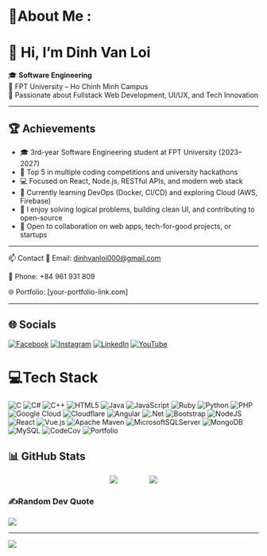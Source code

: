 # 💫About Me :
# 👋 Hi, I’m Dinh Van Loi

🎓 **Software Engineering**  
📍 FPT University – Ho Chinh Minh Campus  
🎯 Passionate about Fullstack Web Development, UI/UX, and Tech Innovation  

---

## 🏆 Achievements

- 🎓 3rd-year Software Engineering student at FPT University (2023–2027)
- 🥇 Top 5 in multiple coding competitions and university hackathons  
- 💻 Focused on React, Node.js, RESTful APIs, and modern web stack  
- 🌱 Currently learning DevOps (Docker, CI/CD) and exploring Cloud (AWS, Firebase)
- 🧩 I enjoy solving logical problems, building clean UI, and contributing to open-source  
- 🤝 Open to collaboration on web apps, tech-for-good projects, or startups  

---

📫 Contact
📧 Email: dinhvanloi000@gmail.com

📱 Phone: +84 961 931 809

🌐 Portfolio: [your-portfolio-link.com]

---

## 🌐 Socials

[![Facebook](https://img.icons8.com/ios-filled/50/000000/facebook.png)](https://www.facebook.com/profile.php?id=100039600438858) 
[![Instagram](https://img.icons8.com/ios-filled/50/000000/instagram-new.png)](https://www.instagram.com/dinhvanloii?fbclid=IwY2xjawJ0o3ZleHRuA2FlbQIxMAABHgbUC_UhKqe2BCmHkd93GCmnvz1_M5etbNdF6jWOLyBlrwbcLiDp8yMv9GvF_aem_5MSKeznPtFhaqU_gnEdTkA) 
[![LinkedIn](https://img.icons8.com/ios-filled/50/000000/linkedin.png)](https://www.linkedin.com/in/%C4%91inh-v%C4%83n-l%E1%BB%A3i-b50443241/) 
[![YouTube](https://img.icons8.com/ios-filled/50/000000/youtube.png)](https://www.youtube.com/@Dinh.VanLoi) 


# 💻Tech Stack
![C](https://img.shields.io/badge/c-%2300599C.svg?style=plastic&logo=c&logoColor=white) ![C#](https://img.shields.io/badge/c%23-%23239120.svg?style=plastic&logo=c-sharp&logoColor=white) ![C++](https://img.shields.io/badge/c++-%2300599C.svg?style=plastic&logo=c%2B%2B&logoColor=white) ![HTML5](https://img.shields.io/badge/html5-%23E34F26.svg?style=plastic&logo=html5&logoColor=white) ![Java](https://img.shields.io/badge/java-%23ED8B00.svg?style=plastic&logo=java&logoColor=white) ![JavaScript](https://img.shields.io/badge/javascript-%23323330.svg?style=plastic&logo=javascript&logoColor=%23F7DF1E) ![Ruby](https://img.shields.io/badge/ruby-%23CC342D.svg?style=plastic&logo=ruby&logoColor=white) ![Python](https://img.shields.io/badge/python-3670A0?style=plastic&logo=python&logoColor=ffdd54) ![PHP](https://img.shields.io/badge/php-%23777BB4.svg?style=plastic&logo=php&logoColor=white) ![Google Cloud](https://img.shields.io/badge/Google%20Cloud-%234285F4.svg?style=plastic&logo=google-cloud&logoColor=white) ![Cloudflare](https://img.shields.io/badge/Cloudflare-F38020?style=plastic&logo=Cloudflare&logoColor=white) ![Angular](https://img.shields.io/badge/angular-%23DD0031.svg?style=plastic&logo=angular&logoColor=white) ![.Net](https://img.shields.io/badge/.NET-5C2D91?style=plastic&logo=.net&logoColor=white) ![Bootstrap](https://img.shields.io/badge/bootstrap-%23563D7C.svg?style=plastic&logo=bootstrap&logoColor=white) ![NodeJS](https://img.shields.io/badge/node.js-6DA55F?style=plastic&logo=node.js&logoColor=white) ![React](https://img.shields.io/badge/react-%2320232a.svg?style=plastic&logo=react&logoColor=%2361DAFB) ![Vue.js](https://img.shields.io/badge/vuejs-%2335495e.svg?style=plastic&logo=vuedotjs&logoColor=%234FC08D) ![Apache Maven](https://img.shields.io/badge/Apache%20Maven-C71A36?style=plastic&logo=Apache%20Maven&logoColor=white)  ![MicrosoftSQLServer](https://img.shields.io/badge/Microsoft%20SQL%20Sever-CC2927?style=plastic&logo=microsoft%20sql%20server&logoColor=white) ![MongoDB](https://img.shields.io/badge/MongoDB-%234ea94b.svg?style=plastic&logo=mongodb&logoColor=white) ![MySQL](https://img.shields.io/badge/mysql-%2300f.svg?style=plastic&logo=mysql&logoColor=white)  ![CodeCov](https://img.shields.io/badge/codecov-%23ff0077.svg?style=plastic&logo=codecov&logoColor=white)  ![Portfolio](https://img.shields.io/badge/Portfolio-%23000000.svg?style=plastic&logo=firefox&logoColor=#FF7139)
## 📊 GitHub Stats

<p align="center">
  <img src="https://github-readme-stats.vercel.app/api?username=DinhLoii&theme=radical&hide_border=false&include_all_commits=false&count_private=false" style="display: inline-block;" />
  <img src="https://github-readme-stats.vercel.app/api/top-langs/?username=DinhLoii&theme=radical&hide_border=false&include_all_commits=false&count_private=false&layout=compact" style="display: inline-block; margin-left: 60px;" />
</p>



### ✍️Random Dev Quote
![](https://quotes-github-readme.vercel.app/api?type=horizontal&theme=radical)

---
[![](https://visitcount.itsvg.in/api?id=DinhLoii&icon=0&color=0)](https://visitcount.itsvg.in)
